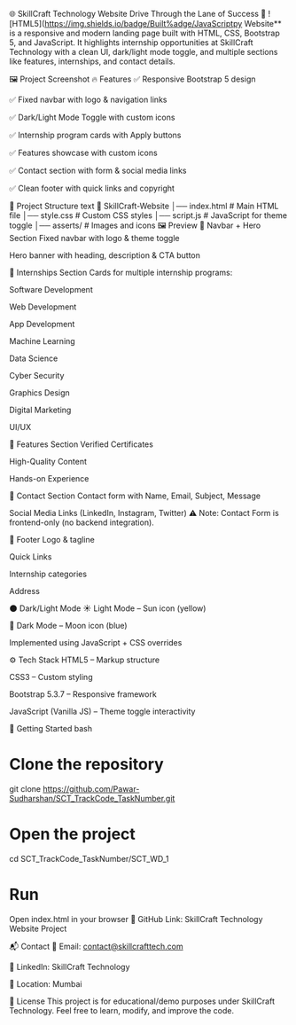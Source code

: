 🌐 SkillCraft Technology Website
Drive Through the Lane of Success 🚀
![HTML5](https://img.shields.io/badge/Built%adge/JavaScriptpy Website** is a responsive and modern landing page built with HTML, CSS, Bootstrap 5, and JavaScript.
It highlights internship opportunities at SkillCraft Technology with a clean UI, dark/light mode toggle, and multiple sections like features, internships, and contact details.

🖼️ Project Screenshot
🔥 Features
✅ Responsive Bootstrap 5 design

✅ Fixed navbar with logo & navigation links

✅ Dark/Light Mode Toggle with custom icons

✅ Internship program cards with Apply buttons

✅ Features showcase with custom icons

✅ Contact section with form & social media links

✅ Clean footer with quick links and copyright

📂 Project Structure
text
📁 SkillCraft-Website
│── index.html   # Main HTML file
│── style.css    # Custom CSS styles
│── script.js    # JavaScript for theme toggle
│── asserts/     # Images and icons
🖼️ Preview
🔹 Navbar + Hero Section
Fixed navbar with logo & theme toggle

Hero banner with heading, description & CTA button

🔹 Internships Section
Cards for multiple internship programs:

Software Development

Web Development

App Development

Machine Learning

Data Science

Cyber Security

Graphics Design

Digital Marketing

UI/UX

🔹 Features Section
Verified Certificates

High-Quality Content

Hands-on Experience

🔹 Contact Section
Contact form with Name, Email, Subject, Message

Social Media Links (LinkedIn, Instagram, Twitter)
⚠️ Note: Contact Form is frontend-only (no backend integration).

🔹 Footer
Logo & tagline

Quick Links

Internship categories

Address

🌑 Dark/Light Mode
☀️ Light Mode – Sun icon (yellow)

🌙 Dark Mode – Moon icon (blue)

Implemented using JavaScript + CSS overrides

⚙️ Tech Stack
HTML5 – Markup structure

CSS3 – Custom styling

Bootstrap 5.3.7 – Responsive framework

JavaScript (Vanilla JS) – Theme toggle interactivity

🚀 Getting Started
bash
# Clone the repository
git clone https://github.com/Pawar-Sudharshan/SCT_TrackCode_TaskNumber.git

# Open the project
cd SCT_TrackCode_TaskNumber/SCT_WD_1

# Run
Open index.html in your browser
🔗 GitHub Link: SkillCraft Technology Website Project

📬 Contact
📧 Email: contact@skillcrafttech.com

🔗 LinkedIn: SkillCraft Technology

📍 Location: Mumbai

📜 License
This project is for educational/demo purposes under SkillCraft Technology.
Feel free to learn, modify, and improve the code.
